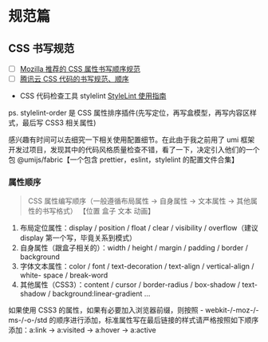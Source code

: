 # 规范篇

## CSS 书写规范

- [ ] [Mozilla 推荐的 CSS 属性书写顺序规范](https://www.phpvar.com/archives/1989.html)
- [ ] [腾讯云 CSS 代码的书写规范、顺序](https://cloud.tencent.com/developer/article/1025155)
- CSS 代码检查工具 stylelint [StyleLint 使用指南](https://www.cnblogs.com/jiaoshou/p/11284204.html)

ps. stylelint-order 是 CSS 属性排序插件(先写定位，再写盒模型，再写内容区样式，最后写 CSS3 相关属性)

感兴趣有时间可以去细究一下相关使用配置细节。在此由于我之前用了 umi 框架开发过项目，发现其中的代码风格质量检查不错，看了一下，决定引入他们的一个包 @umijs/fabric【一个包含 prettier，eslint，stylelint 的配置文件合集】

### 属性顺序

> CSS 属性编写顺序（一般遵循布局属性 -> 自身属性 -> 文本属性 -> 其他属性的书写格式） 【位置 盒子 文本 动画】

1. 布局定位属性：display / position / float / clear / visibility / overflow（建议 display 第一个写，毕竟关系到模式）
2. 自身属性（跟盒子相关的）：width / height / margin / padding / border / background
3. 字体文本属性：color / font / text-decoration / text-align / vertical-align / white- space / break-word
4. 其他属性（CSS3）：content / cursor / border-radius / box-shadow / text-shadow / background:linear-gradient …

如果使用 CSS3 的属性，如果有必要加入浏览器前缀，则按照 - webkit-/-moz-/-ms-/-o-/std 的顺序进行添加，标准属性写在最后链接的样式请严格按照如下顺序添加：a:link -> a:visited -> a:hover -> a:active
